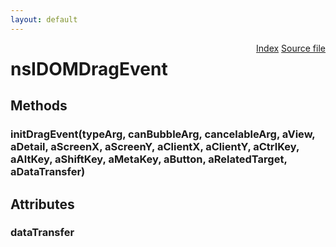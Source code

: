 ```yaml
---
layout: default
---
```

<div class='links' style='float:right'><a href="../index.html">Index</a>
<a href="http://dxr.mozilla.org/mozilla-central/source/dom/interfaces/events/nsIDOMDragEvent.idl">Source file</a>
</div>

# nsIDOMDragEvent #

## Methods ##

### initDragEvent(typeArg, canBubbleArg, cancelableArg, aView, aDetail, aScreenX, aScreenY, aClientX, aClientY, aCtrlKey, aAltKey, aShiftKey, aMetaKey, aButton, aRelatedTarget, aDataTransfer) ###

## Attributes ##

### dataTransfer ###
